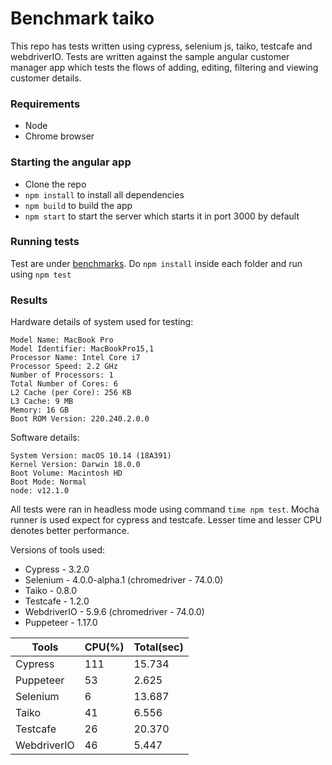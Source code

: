 # Benchmark taiko

This repo has tests written using cypress, selenium js, taiko, testcafe and webdriverIO. Tests are written against the sample angular customer manager app which tests the flows of adding, editing, filtering and viewing customer details.

### Requirements

- Node 
- Chrome browser

### Starting the angular app

- Clone the repo
- `npm install` to install all dependencies 
- `npm build` to build the app
- `npm start` to start the server which starts it in port 3000 by default

### Running tests

Test are under [benchmarks](https://github.com/getgauge-contrib/Angular-JumpStart/tree/master/benchmarks).
Do `npm install` inside each folder and run using `npm test`

### Results

Hardware details of system used for testing: 

```
Model Name: MacBook Pro
Model Identifier: MacBookPro15,1
Processor Name: Intel Core i7
Processor Speed: 2.2 GHz
Number of Processors: 1
Total Number of Cores: 6
L2 Cache (per Core): 256 KB
L3 Cache: 9 MB
Memory: 16 GB
Boot ROM Version: 220.240.2.0.0 
```

Software details:

```
System Version: macOS 10.14 (18A391)
Kernel Version: Darwin 18.0.0
Boot Volume: Macintosh HD
Boot Mode: Normal
node: v12.1.0
```
All tests were ran in headless mode using command `time npm test`. Mocha runner is used expect for cypress and testcafe. Lesser time and lesser CPU denotes better performance. 

Versions of tools used: 

- Cypress - 3.2.0
- Selenium - 4.0.0-alpha.1 (chromedriver - 74.0.0)
- Taiko - 0.8.0
- Testcafe - 1.2.0
- WebdriverIO - 5.9.6 (chromedriver - 74.0.0)
- Puppeteer - 1.17.0

| Tools       | CPU(%) | Total(sec) |
|-------------|--------|------------|
| Cypress     | 111    | 15.734     |
| Puppeteer   | 53     | 2.625      |
| Selenium    | 6      | 13.687     |
| Taiko       | 41     | 6.556      |
| Testcafe    | 26     | 20.370     |
| WebdriverIO | 46     | 5.447      |


